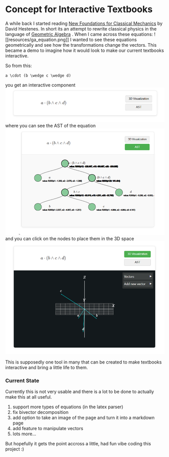 # Concept for Interactive Textbooks
A while back I started reading [New Foundations for Classical Mechanics](https://www.amazon.com/Foundations-Classical-Mechanics-Fundamental-Theories/dp/0792353021) by David Hestenes. In short its an attempt to rewrite classical physics in the language of [Geometric Algebra](https://en.wikipedia.org/wiki/Geometric_algebra) . When I came across these equations:
![[resources/ga_equation.png]]
I wanted to see these equations geometrically and see how the transformations change the vectors.
This became a demo to imagine how it would look to make our current textbooks interactive.

So from this:
```latexvis
a \cdot (b \wedge c \wedge d)
```

you get an interactive component ![](resources/example_clean.png)
where you can see the AST of the equation ![](resources/example_ast.png)
and you can click on the nodes to place them in the 3D space ![](resources/example_3dspace.png)

This is supposedly one tool in many that can be created to make textbooks interactive and bring a little life to them.

### Current State
Currently this is not very usable and there is a lot to be done to actually make this at all useful.
1. support more types of equations (in the latex parser)
2. fix bivector decomposition
3. add option to take an image of the page and turn it into a markdown page
4. add feature to manipulate vectors
5. lots more...

But hopefully it gets the point accross a little, had fun vibe coding this project :)

